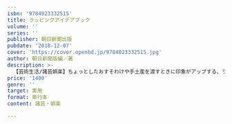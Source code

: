 ```yaml
---
isbn: '9784023332515'
title: ラッピングアイデアブック
volume: ''
series: ''
publisher: 朝日新聞出版
pubdate: '2018-12-07'
cover: 'https://cover.openbd.jp/9784023332515.jpg'
author: 朝日新聞版編／著
description: >-
  【芸術生活/諸芸娯楽】ちょっとしたおすそわけや手土産を渡すときに印象がアップする、ラッピングのアイデア集。基本のラッピング／雑貨／食べ物／記念日と章分けされているので使いやすい。メルカリやminneなどの販売サイトに出品している人にもおすすめ。
price: '1400'
genre: ''
target: 実用
format: 単行本
content: 諸芸・娯楽

---
```

